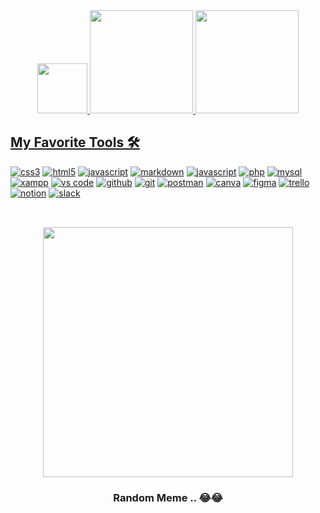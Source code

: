 <div align="center">
  <a href="https://github.com/raphast">
  <img height="80em" src="https://readme-typing-svg.herokuapp.com?font=Fira+Code&pause=1000&center=true&vCenter=true&color=58A6FF&width=435&lines=Hey%2C+whats+up%3F+%E2%9C%8C%EF%B8%8F%F0%9F%98%8E;Welcome+to+my+github!"/>
  <img height="165em" src="https://github-readme-stats.vercel.app/api?username=raphast&theme=github_dark&hide_border=true&include_all_commits=true&count_private=true&locale=en"/>
  <img height="165em" src="https://github-readme-streak-stats.herokuapp.com/?user=raphast&theme=github-dark-blue&hide_border=true&locale=en-us"/>
</div> 
  
## My Favorite Tools 🛠️
    
<a href="https://w3schools.com/css/" target="_blank" rel="noreferrer"><img src="https://img.shields.io/badge/CSS-1572B6.svg?logo=css3&logoColor=white" alt="css3"/></a>
<a href="https://w3schools.com/html/" target="_blank" rel="noreferrer"><img src="https://img.shields.io/badge/HTML-E34F26.svg?logo=html5&logoColor=white" alt="html5"/></a>
<a href="https://developer.mozilla.org/en-US/docs/Web/JavaScript" target="_blank" rel="noreferrer"><img src="https://img.shields.io/badge/JavaScript-F7DF1E.svg?logo=javascript&logoColor=black" alt="javascript"/></a>
<a href="https://www.markdownguide.org/basic-syntax/" target="_blank" rel="noreferrer"><img src="https://img.shields.io/badge/Markdown-000000.svg?logo=markdown&logoColor=white" alt="markdown"/></a>
<a href="https://nodejs.org/en/" target="_blank" rel="noreferrer"><img src="https://img.shields.io/badge/Node.js-43853D.svg?logo=node.js&logoColor=white" alt="javascript"/></a>
<a href="https://php.net" target="_blank" rel="noreferrer"><img src="https://img.shields.io/badge/PHP-777BB4.svg?logo=php&logoColor=white" alt="php"/></a>
<a href="https://www.mysql.com/" target="_blank" rel="noreferrer"><img src="https://img.shields.io/badge/MySQL-00f.svg?logo=mysql&logoColor=white" alt="mysql"/></a>
<a href="https://www.apachefriends.org/" target="_blank" rel="noreferrer"><img src="https://img.shields.io/badge/Xampp-FB7A24.svg?logo=xampp&logoColor=white" alt="xampp"/></a>
<a href="https://code.visualstudio.com/" target="_blank" rel="noreferrer"><img src="https://img.shields.io/badge/Visual%20Studio%20Code-0078d7.svg?logo=visual-studio-code&logoColor=white" alt="vs code"/></a>
<a href="https://github.com/" target="_blank" rel="noreferrer"> <img src="https://img.shields.io/badge/GitHub-181717.svg?logo=github&logoColor=white" alt="github"/></a>
<a href="https://git-scm.com/" target="_blank" rel="noreferrer"> <img src="https://img.shields.io/badge/Git-F05033.svg?logo=git&logoColor=white" alt="git"/></a>
<a href="https://www.postman.com/" target="_blank" rel="noreferrer"> <img src="https://img.shields.io/badge/Postman-FF6C37?logo=postman&logoColor=white" alt="postman"/></a>
<a href="https://canva.com/" target="_blank" rel="noreferrer"><img src="https://img.shields.io/badge/Canva-00C4CC.svg?logo=canva&logoColor=white" alt="canva"/></a>
<a href="https://figma.com/" target="_blank" rel="noreferrer"><img src="https://img.shields.io/badge/Figma-F24E1E.svg?logo=figma&logoColor=white" alt="figma"/></a>
<a href="https://trello.com/" target="_blank" rel="noreferrer"><img src="https://img.shields.io/badge/Trello-0052CC.svg?logo=trello&logoColor=white" alt="trello"/></a>
<a href="https://notion.so/" target="_blank" rel="noreferrer"><img src="https://img.shields.io/badge/Notion-010101.svg?logo=notion&logoColor=white" alt="notion"/></a>
<a href="https://slack.com/" target="_blank" rel="noreferrer"><img src="https://img.shields.io/badge/Slack-4A154B.svg?logo=slack&logoColor=white" alt="slack"/></a>

##

<br>
<div align="center">
<a href="https://github.com/raphast" target="_blank" rel="noreferrer"><img src="https://img001.prntscr.com/file/img001/xcwZciBXQUiBeZsp5L2MTQ.png" width="400px"/></a>

### Random Meme .. 😂😂

</div>

